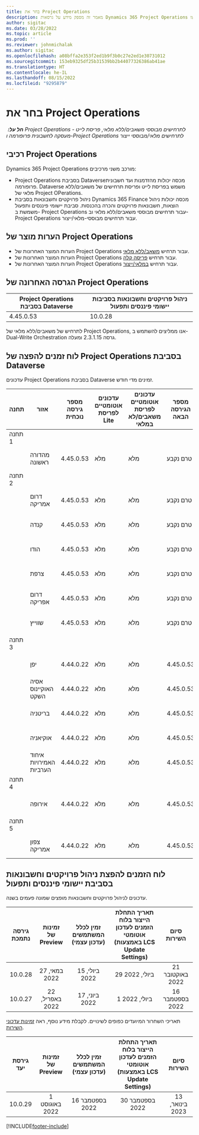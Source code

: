 ```yaml
---
title: בחר את Project Operations
description: מאמר זה מספק מידע על גרסאות Dynamics 365 Project Operations שהופצו.
author: sigitac
ms.date: 03/28/2022
ms.topic: article
ms.prod: ''
ms.reviewer: johnmichalak
ms.author: sigitac
ms.openlocfilehash: a08bffa2e353f2ed1b9f3b0c27e2ed1e30731012
ms.sourcegitcommit: 153eb9325df25b31539bb2b44077326386ab41ae
ms.translationtype: HT
ms.contentlocale: he-IL
ms.lasthandoff: 08/15/2022
ms.locfileid: "9295879"
---
```

# <a name="project-operations-updates"></a>בחר את Project Operations

_**חל על:** ‏ Project Operations לתרחישים מבוססי משאבים/ללא מלאי, פריסת לייט - מעסקה לחשבונית פרופורמה ו-Project Operations לתרחישים מלאי/מבוססי ייצור_



## <a name="project-operations-components"></a>רכיבי Project Operations

Dynamics 365 Project Operations מורכב משני מרכיבים:

- Project Operations בסביבת Dataverse‏ מכסה יכולות מהזדמנות ועד חשבונית פרופורמה. Dataverse משמש בפריסת לייט ופריסת תרחישים של משאבים/ללא מלאי של Project OPerations.
- ניהול פרויקטים וחשבונאות בסביבת Dynamics 365 Finance מכסה יכולות ניהול הוצאות, חשבונאות פרויקטים והכרה בהכנסות. סביבת יישומי פיננסים ותפעול משמשת ב- Project Operations עבור תרחישים מבוססי משאבים/ללא מלאי וב- Project Operations עבור תרחישים מבוססי-מלאי/ייצור.

## <a name="project-operations-release-notes"></a>הערות מוצר של Project Operations
- הערות המוצר האחרונות של Project Operations עבור תרחיש [משאב/ללא מלאי](whats-new-july-2022-resource-based.md).
- הערות המוצר האחרונות של Project Operations עבור תרחיש [פריסה קלה](../pro/whats-new/whats-new-july-2022-lite.md).
- הערות המוצר האחרונות של Project Operations עבור תרחיש [במלאי/ייצור](../prod-pma/whats-new/whats-new-jul-2022-stocked.md).

## <a name="project-operations-latest-version"></a>הגרסה האחרונה של Project Operations

| Project Operations בסביבת Dataverse | ניהול פרויקטים וחשבונאות בסביבות יישומי פיננסים ותפעול | 
| --- | --- |
| 4.45.0.53 | 10.0.28 |

לתרחיש של משאבים/ללא מלאי‬ של Project Operations, אנו ממליצים להשתמש ב-Dual-Write Orchestration גרסה 2.3.1.15 ומעלה.

## <a name="release-schedule-for-project-operations-on-dataverse-environment"></a>לוח זמנים להפצה של Project Operations בסביבת Dataverse

עדכונים Project Operations בסביבת Dataverse זמינים מדי חודש. 

| תחנה | אזור | מספר גירסה נוכחית | עדכונים אוטומטיים לפריסת Lite | עדכונים אוטומטיים לפריסת משאבים/לא במלאי | מספר הגירסה הבאה | הגירסה הבאה זמינה באופן כללי |
|-----------|-----------------------|-----------------|--------------------|---------------------|---------------------|---------------------|
| תחנה 1 |   &nbsp;              |    &nbsp;       | &nbsp;             |      &nbsp;         |      &nbsp;         |      &nbsp;         |
|   &nbsp;  | מהדורה ראשונה         |  4.45.0.53      | מלא           | מלא            | טרם נקבע                 | 26 באוגוסט 2022       |
| תחנה 2 |   &nbsp;              |    &nbsp;       | &nbsp;             |      &nbsp;         |      &nbsp;         |      &nbsp;         |
|   &nbsp;  | דרום אמריקה         |  4.45.0.53      | מלא           | מלא            | טרם נקבע                 | 02 בספטמבר 2022       |
|   &nbsp;  | קנדה                |  4.45.0.53      | מלא           | מלא            | טרם נקבע                 | 02 בספטמבר 2022       |
|   &nbsp;  | הודו                 |  4.45.0.53      | מלא           | מלא            | טרם נקבע                 | 02 בספטמבר 2022       |
|   &nbsp;  | צרפת                |  4.45.0.53      | מלא           | מלא            | טרם נקבע                 | 02 בספטמבר 2022       |
|   &nbsp;  | דרום אפריקה          |  4.45.0.53      | מלא           | מלא            | טרם נקבע                 | 02 בספטמבר 2022       |
|   &nbsp;  | שווייץ           |  4.45.0.53      | מלא           | מלא            | טרם נקבע                 | 02 בספטמבר 2022       |
| תחנה 3 |      &nbsp;           |     &nbsp;      |     &nbsp;         |      &nbsp;         |      &nbsp;         |      &nbsp;         |
|   &nbsp;  | יפן                 |  4.44.0.22      | מלא      | מלא       | 4.45.0.53                 | 19 באוגוסט 2022       |
|   &nbsp;  | אסיה האוקיינוס השקט          |  4.44.0.22      | מלא      | מלא       | 4.45.0.53                 | 19 באוגוסט 2022       |
|   &nbsp;  | בריטניה         |  4.44.0.22      | מלא      | מלא       | 4.45.0.53                 | 19 באוגוסט 2022       |
|   &nbsp;  | אוקיאניה               |  4.44.0.22      | מלא      | מלא       | 4.45.0.53                 | 19 באוגוסט 2022       |
|   &nbsp;  | איחוד האמירויות הערביות  |  4.44.0.22      | מלא      | מלא       | 4.45.0.53                 | 19 באוגוסט 2022       |
| תחנה 4 |     &nbsp;            |     &nbsp;      |     &nbsp;         |      &nbsp;         |      &nbsp;         |      &nbsp;         |
|   &nbsp;  | אירופה                |  4.44.0.22      | מלא           | מלא            | 4.45.0.53           | 26 באוגוסט 2022       |
| תחנה 5 |     &nbsp;            |     &nbsp;      |     &nbsp;         |      &nbsp;         |      &nbsp;         |      &nbsp;         |
|   &nbsp;  | צפון אמריקה         |  4.44.0.22      | מלא           | מלא            | 4.45.0.53           | 02 בספטמבר 2022       |

## <a name="release-schedule-for-project-management-and-accounting-in-the-finance-and-operations-apps-environment"></a>לוח הזמנים להפצת ניהול פרויקטים וחשבונאות בסביבת יישומי פיננסים ותפעול

עדכונים לניהול פרויקטים וחשבונאות מופצים שמונה פעמים בשנה.

|גירסה נתמכת| זמינות של Preview‏ | זמין לכלל המשתמשים (עדכון עצמי) | תאריך התחלת הייצור בלוח הזמנים לעדכון אוטומטי (באמצעות LCS Update Settings) |   סיום השירות   |
|:---------------:|:---------------------------:|:---------------------------------:|:--------------------------------------------------------------------:|:------------------:|
|     10.0.28     |      27 במאי, 2022           |        15 ביולי, 2022              |                          29 ביולי, 2022                               | 21 באוקטובר 2022   |
|     10.0.27     |      22 באפריל, 2022         |        17 ביוני, 2022              |                          1 ביולי, 2022                                | 16 בספטמבר 2022 |

תאריכי השחרור המיועדים כפופים לשינויים. לקבלת מידע נוסף, ראה [זמינות עדכוני השירות](/dynamics365/fin-ops-core/fin-ops/get-started/public-preview-releases?toc=%2fdynamics365%2ffinance%2ftoc.json).

|גירסת יעד | זמינות של Preview‏ | זמין לכלל המשתמשים (עדכון עצמי) | תאריך התחלת הייצור בלוח הזמנים לעדכון אוטומטי (באמצעות LCS Update Settings) |   סיום השירות   |
|:---------------:|:---------------------------:|:---------------------------------:|:--------------------------------------------------------------------:|:------------------:|
|     10.0.29     |      1 באוגוסט 2022         |       16 בספטמבר 2022          |                        30 בספטמבר 2022                            | 13 בינואר, 2023   |

[!INCLUDE[footer-include](../includes/footer-banner.md)]
